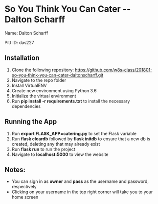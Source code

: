 # So You Think You Can Cater -- Dalton Scharff

Name: Dalton Scharff

Pitt ID: das227

## Installation

1. Clone the following repository: https://github.com/w8s-class/201801-so-you-think-you-can-cater-daltonscharff.git
1. Navigate to the repo folder
1. Install VirtualENV
1. Create new environment using Python 3.6
1. Initialize the virtual environment
1. Run **pip install -r requirements.txt** to install the necessary dependencies


## Running the App

1. Run **export FLASK_APP=catering.py** to set the Flask variable
1. Run **flask cleardb** followed by **flask initdb** to ensure that a new db is created, deleting any that may already exist
1. Run **flask run** to run the project
1. Navigate to **localhost:5000** to view the website


## Notes:
* You can sign in as **owner** and **pass** as the username and password, respectively
* Clicking on your username in the top right corner will take you to your home screen
